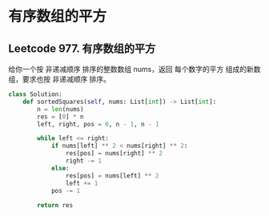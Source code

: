 # 有序数组的平方


## Leetcode 977. 有序数组的平方
给你一个按 非递减顺序 排序的整数数组 nums，返回 每个数字的平方 组成的新数组，要求也按 非递减顺序 排序。

<!--more-->

```python
class Solution:
    def sortedSquares(self, nums: List[int]) -> List[int]:
        n = len(nums)
        res = [0] * n
        left, right, pos = 0, n - 1, n - 1

        while left <= right:
            if nums[left] ** 2 < nums[right] ** 2:
                res[pos] = nums[right] ** 2
                right -= 1
            else:
                res[pos] = nums[left] ** 2
                left += 1
            pos -= 1
        
        return res

```

